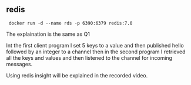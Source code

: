 ## redis

``` docker run -d --name rds -p 6390:6379 redis:7.0```

The explaination is the same as Q1

Int the first client program I set 5 keys to a value and then published hello followed by an integer to a channel then in the second program I retrieved all the keys and values and then listened to the channel for incoming messages.

Using redis insight will be explained in the recorded video.

